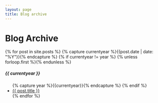 ```yaml
---
layout: page
title: Blog archive
---
```

<div class="page-content wc-container">
  <div class="post">
    <h1>Blog Archive</h1>  
    {% for post in site.posts %}
      {% capture currentyear %}{{post.date | date: "%Y"}}{% endcapture %}
      {% if currentyear != year %}
        {% unless forloop.first %}</ul>{% endunless %}
        <h5>{{ currentyear }}</h5>
        <ul class="posts">
        {% capture year %}{{currentyear}}{% endcapture %} 
      {% endif %}
      <li><a href="{{ post.url | prepend: site.url }}">{{ post.title }}</a></li>
    {% endfor %}
  </div>
</div>